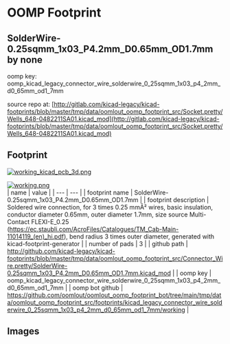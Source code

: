 # OOMP Footprint  
## SolderWire-0.25sqmm_1x03_P4.2mm_D0.65mm_OD1.7mm  by none  
  
oomp key: oomp_kicad_legacy_connector_wire_solderwire_0_25sqmm_1x03_p4_2mm_d0_65mm_od1_7mm  
  
source repo at: [http://gitlab.com/kicad-legacy/kicad-footprints/blob/master/tmp/data/oomlout_oomp_footprint_src/Socket.pretty/Wells_648-0482211SA01.kicad_mod](http://gitlab.com/kicad-legacy/kicad-footprints/blob/master/tmp/data/oomlout_oomp_footprint_src/Socket.pretty/Wells_648-0482211SA01.kicad_mod)  
## Footprint  
  
[![working_kicad_pcb_3d.png](working_kicad_pcb_3d_600.png)](working_kicad_pcb_3d.png)  
  
[![working.png](working_600.png)](working.png)  
| name | value | 
| --- | --- | 
| footprint name | SolderWire-0.25sqmm_1x03_P4.2mm_D0.65mm_OD1.7mm | 
| footprint description | Soldered wire connection, for 3 times 0.25 mmÂ² wires, basic insulation, conductor diameter 0.65mm, outer diameter 1.7mm, size source Multi-Contact FLEXI-E_0.25 (https://ec.staubli.com/AcroFiles/Catalogues/TM_Cab-Main-11014119_(en)_hi.pdf), bend radius 3 times outer diameter, generated with kicad-footprint-generator | 
| number of pads | 3 | 
| github path | http://github.com/kicad-legacy/kicad-footprints/blob/master/tmp/data/oomlout_oomp_footprint_src/Connector_Wire.pretty/SolderWire-0.25sqmm_1x03_P4.2mm_D0.65mm_OD1.7mm.kicad_mod | 
| oomp key | oomp_kicad_legacy_connector_wire_solderwire_0_25sqmm_1x03_p4_2mm_d0_65mm_od1_7mm | 
| oomp bot github | https://github.com/oomlout/oomlout_oomp_footprint_bot/tree/main/tmp/data/oomlout_oomp_footprint_src/footprints/kicad_legacy_connector_wire_solderwire_0_25sqmm_1x03_p4_2mm_d0_65mm_od1_7mm/working | 
## Images  
